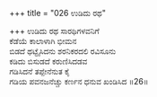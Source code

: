 +++
title = "026 ಉಡಿದು ರಥ"

+++
ಉಡಿದು ರಥ ಸಾರಥಿಗಳವನಿಗೆ  
ಕೆಡೆಯೆ ಕಾಲಾಳಾಗಿ ಭೀಮನ  
ಬಿಡದೆ ಥಟ್ಟೈಸಿದನು ಶರನಿಕರದಲಿ ರವಿಸೂನು  
ಕಡಿದು ಬಿಸುಡದೆ ಕರುಣಿಸಿದಡವ  
ಗಡಿಸಿದನೆ ತಪ್ಪೇನೆನುತ ಕೈ  
ಗಡಿಯ ಪವನಜನೆಚ್ಚು ಕರ್ಣನ ಧನುವ ಖಂಡಿಸಿದ    ॥26॥